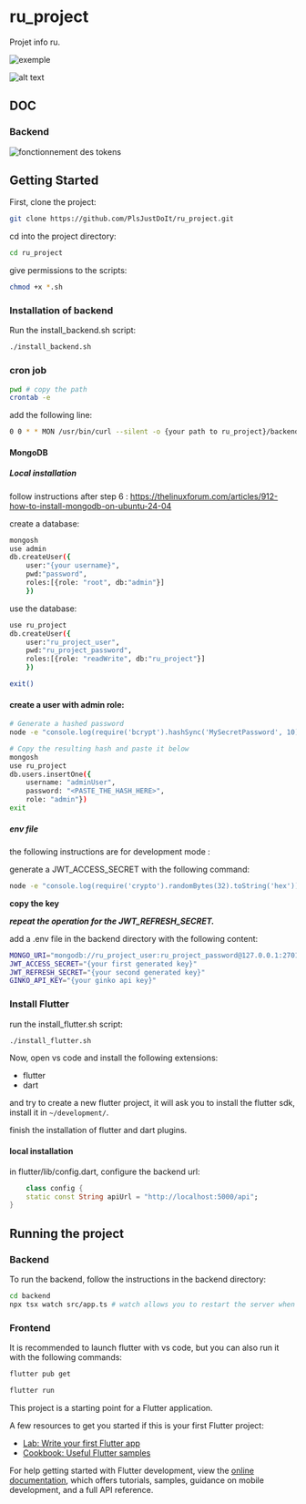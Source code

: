 # ru_project

Projet info ru.

![exemple](image.png)


![alt text](image-2.png)

## DOC

### Backend

![fonctionnement des tokens](tokens.png)

## Getting Started

First, clone the project:


```bash
git clone https://github.com/PlsJustDoIt/ru_project.git
```

cd into the project directory:

```bash
cd ru_project
```

give permissions to the scripts:

```bash
chmod +x *.sh
```

### Installation of backend

Run the install_backend.sh script:

```bash
./install_backend.sh
```

### cron job

```bash
pwd # copy the path
crontab -e
```
add the following line:

```bash
0 0 * * MON /usr/bin/curl --silent -o {your path to ru_project}/backend/menus.xml 'http://webservices-v2.crous-mobile.fr:8080/feed/bfc/externe/menu.xml' &>/dev/null
```

#### MongoDB

##### Local installation

<!-- ##### Create a database

```bash
mongosh
use admin
```
 -->

follow instructions after step 6 : https://thelinuxforum.com/articles/912-how-to-install-mongodb-on-ubuntu-24-04

create a database:

```bash
mongosh
use admin
db.createUser({
    user:"{your username}", 
    pwd:"password", 
    roles:[{role: "root", db:"admin"}]
    })
```


use the database:

```bash
use ru_project
db.createUser({
    user:"ru_project_user",
    pwd:"ru_project_password",
    roles:[{role: "readWrite", db:"ru_project"}]
    })

exit()
```
#### create a user with admin role:
```bash
# Generate a hashed password
node -e "console.log(require('bcrypt').hashSync('MySecretPassword', 10))"

# Copy the resulting hash and paste it below
mongosh
use ru_project
db.users.insertOne({
    username: "adminUser",
    password: "<PASTE_THE_HASH_HERE>",
    role: "admin"})
exit
```

##### env file

the following instructions are for development mode : 

generate a JWT_ACCESS_SECRET with the following command:

```bash
node -e "console.log(require('crypto').randomBytes(32).toString('hex'))"
```

**copy the key**

**_repeat the operation for the JWT_REFRESH_SECRET._**

add a .env file in the backend directory with the following content:

```bash
MONGO_URI="mongodb://ru_project_user:ru_project_password@127.0.0.1:27017/ru_project?authSource=ru_project"
JWT_ACCESS_SECRET="{your first generated key}"
JWT_REFRESH_SECRET="{your second generated key}"
GINKO_API_KEY="{your ginko api key}"
```


### Install Flutter

run the install_flutter.sh script:

```bash
./install_flutter.sh
```

Now, open vs code and install the following extensions:
- flutter
- dart

and try to create a new flutter project, it will ask you to install the flutter sdk, install it in `~/development/`.

finish the installation of flutter and dart plugins.

#### local installation

in flutter/lib/config.dart, configure the backend url:

```dart
    class config {
    static const String apiUrl = "http://localhost:5000/api";
}
```

## Running the project

### Backend

To run the backend, follow the instructions in the backend directory:
```bash
cd backend
npx tsx watch src/app.ts # watch allows you to restart the server when you save a file
```

### Frontend

It is recommended to launch flutter with vs code, but you can also run it with the following commands:

```bash
flutter pub get
```

```bash
flutter run
```




This project is a starting point for a Flutter application.

A few resources to get you started if this is your first Flutter project:

- [Lab: Write your first Flutter app](https://docs.flutter.dev/get-started/codelab)
- [Cookbook: Useful Flutter samples](https://docs.flutter.dev/cookbook)

For help getting started with Flutter development, view the
[online documentation](https://docs.flutter.dev/), which offers tutorials,
samples, guidance on mobile development, and a full API reference.
